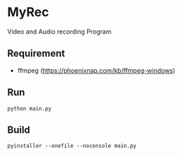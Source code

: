 # MyRec
Video and Audio recording Program
## Requirement
- ffmpeg (https://phoenixnap.com/kb/ffmpeg-windows)
## Run
```
python main.py
```
## Build
```
pyinstaller --onefile --noconsole main.py
```
